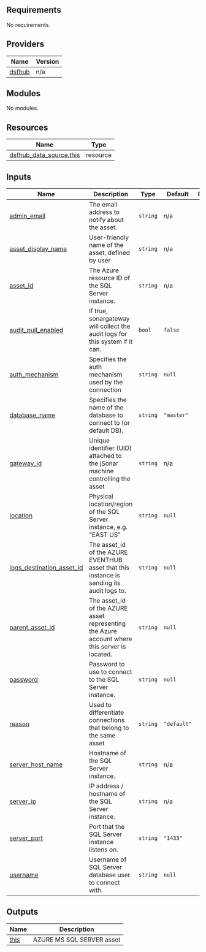 <!-- BEGIN_TF_DOCS -->
## Requirements

No requirements.

## Providers

| Name | Version |
|------|---------|
| <a name="provider_dsfhub"></a> [dsfhub](#provider\_dsfhub) | n/a |

## Modules

No modules.

## Resources

| Name | Type |
|------|------|
| [dsfhub_data_source.this](https://registry.terraform.io/providers/imperva/dsfhub/latest/docs/resources/data_source) | resource |

## Inputs

| Name | Description | Type | Default | Required |
|------|-------------|------|---------|:--------:|
| <a name="input_admin_email"></a> [admin\_email](#input\_admin\_email) | The email address to notify about the asset. | `string` | n/a | yes |
| <a name="input_asset_display_name"></a> [asset\_display\_name](#input\_asset\_display\_name) | User-friendly name of the asset, defined by user | `string` | n/a | yes |
| <a name="input_asset_id"></a> [asset\_id](#input\_asset\_id) | The Azure resource ID of the SQL Server instance. | `string` | n/a | yes |
| <a name="input_audit_pull_enabled"></a> [audit\_pull\_enabled](#input\_audit\_pull\_enabled) | If true, sonargateway will collect the audit logs for this system if it can. | `bool` | `false` | no |
| <a name="input_auth_mechanism"></a> [auth\_mechanism](#input\_auth\_mechanism) | Specifies the auth mechanism used by the connection | `string` | `null` | no |
| <a name="input_database_name"></a> [database\_name](#input\_database\_name) | Specifies the name of the database to connect to (or default DB). | `string` | `"master"` | no |
| <a name="input_gateway_id"></a> [gateway\_id](#input\_gateway\_id) | Unique identifier (UID) attached to the jSonar machine controlling the asset | `string` | n/a | yes |
| <a name="input_location"></a> [location](#input\_location) | Physical location/region of the SQL Server instance, e.g. "EAST US" | `string` | `null` | no |
| <a name="input_logs_destination_asset_id"></a> [logs\_destination\_asset\_id](#input\_logs\_destination\_asset\_id) | The asset\_id of the AZURE EVENTHUB asset that this instance is sending its audit logs to. | `string` | `null` | no |
| <a name="input_parent_asset_id"></a> [parent\_asset\_id](#input\_parent\_asset\_id) | The asset\_id of the AZURE asset representing the Azure account where this server is located. | `string` | `null` | no |
| <a name="input_password"></a> [password](#input\_password) | Password to use to connect to the SQL Server instance. | `string` | `null` | no |
| <a name="input_reason"></a> [reason](#input\_reason) | Used to differentiate connections that belong to the same asset | `string` | `"default"` | no |
| <a name="input_server_host_name"></a> [server\_host\_name](#input\_server\_host\_name) | Hostname of the SQL Server instance. | `string` | n/a | yes |
| <a name="input_server_ip"></a> [server\_ip](#input\_server\_ip) | IP address / hostname of the SQL Server instance. | `string` | n/a | yes |
| <a name="input_server_port"></a> [server\_port](#input\_server\_port) | Port that the SQL Server instance listens on. | `string` | `"1433"` | no |
| <a name="input_username"></a> [username](#input\_username) | Username of SQL Server database user to connect with. | `string` | `null` | no |

## Outputs

| Name | Description |
|------|-------------|
| <a name="output_this"></a> [this](#output\_this) | AZURE MS SQL SERVER asset |
<!-- END_TF_DOCS -->